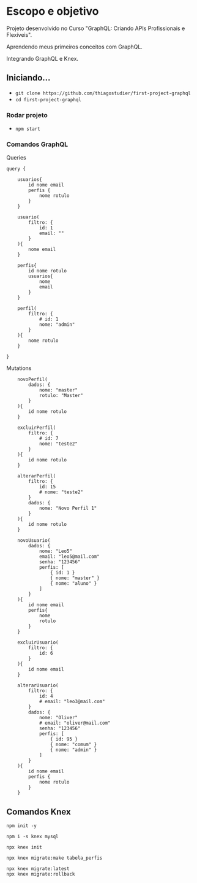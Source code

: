 # Escopo e objetivo

Projeto desenvolvido no Curso "GraphQL: Criando APIs Profissionais e Flexíveis".

Aprendendo meus primeiros conceitos com GraphQL.

Integrando GraphQL e Knex.

## Iniciando...

- `git clone https://github.com/thiagostudier/first-project-graphql`
- `cd first-project-graphql`

### Rodar projeto

- `npm start`

### Comandos GraphQL

Queries

```
query {
  
    usuarios{
        id nome email
        perfis {
            nome rotulo
        }
    }
    
    usuario(
        filtro: {
            id: 1
            email: ""
        }
    ){
        nome email
    }

    perfis{
        id nome rotulo
        usuarios{
            nome
            email
        }
    }
  
    perfil(
        filtro: {
            # id: 1
            nome: "admin"
        }
    ){
        nome rotulo
    }
  
}

```
Mutations

```
    novoPerfil(
        dados: {
            nome: "master"
            rotulo: "Master"
        }
    ){
        id nome rotulo
    }
  
    excluirPerfil(
        filtro: {
            # id: 7
            nome: "teste2"
        }
    ){
        id nome rotulo
    }
  
	alterarPerfil(
        filtro: {
            id: 15
            # nome: "teste2"
        }
        dados: {
            nome: "Novo Perfil 1"
        }
    ){
        id nome rotulo
	}

```

```
    novoUsuario(
        dados: {
            nome: "Leo5"
            email: "leo5@mail.com"
            senha: "123456"
            perfis: [
                { id: 1 }
                { nome: "master" }
                { nome: "aluno" }
            ]
        }
    ){
        id nome email
        perfis{
            nome
            rotulo
        }
    }
  
    excluirUsuario(
        filtro: {
            id: 6
        }
    ){
        id nome email 
    }
  
    alterarUsuario(
        filtro: {
            id: 4
            # email: "leo3@mail.com"
		}
        dados: {
            nome: "Oliver"
            # email: "oliver@mail.com"
            senha: "123456"
            perfis: [
                { id: 95 }
                { nome: "comum" }
                { nome: "admin" }
            ]
        }
    ){
        id nome email
        perfis {
            nome rotulo
        }
    }

```

## Comandos Knex

```
npm init -y

npm i -s knex mysql

npx knex init

npx knex migrate:make tabela_perfis

npx knex migrate:latest
npx knex migrate:rollback

```
